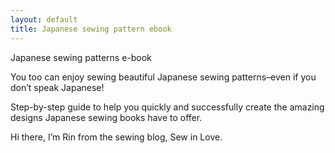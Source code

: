 ```yaml
---
layout: default
title: Japanese sewing pattern ebook
---
```

Japanese sewing patterns e-book

You too can enjoy sewing beautiful Japanese sewing patterns–even if you don’t speak Japanese! 

Step-by-step guide to help you quickly and successfully create the amazing designs Japanese sewing books have to offer.

Hi there, I’m Rin from the sewing blog, Sew in Love.
